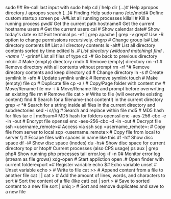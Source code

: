 
sudo !!# Re-call last input with sudo
help cd / help dir (...)# Help
apropos directory / apropos search (...)# Finding Help
sudo nano /etc/motd# Define custom startup screen
ps -A#List all running processes
killall <Process-name># Kill a running process
pwd# Get the current path
hostname# Get the current hostname
users # Get the current users
cal # Show calendar
date# Show today's date
exit# Exit terminal
ps -ef | grep apache | grep -v grep# Use -R option to change permissions recursively.
chgrp <group-name-from> <group-name-to># Change group
ls# List directory contents
ll# List all directory contents
ls -alt# List all directory contents sorted by time edited
ls *.<txt># List directory (wildcard matching)
find . -name '*.<txt>' -print# List all files of type
cd -# Go back to previous directory
mkdir <dirname># Make (empty) directory
rmdir <dirname># Remove (empty) directory
rm -rf <dirname># Remove directory with all contents without prompt
rm -rf *# Remove directory contents and keep directory
cd <dirname># Change directory
ln -s <source-dirname> <destination-dirname># Create symlink
ln -sfn <source-dirname> <destination-dirname># Update symlink
unlink <sample-dirname># Remove symlink
touch <filename-txt># Make (empty) file
cp <filename> <file-copyname># Duplicate file
cp -a <old-folder>/ <new-folder># Copy/Page folder with content
mv <current-filename-path> <new-filename-path># Move/Rename file
mv -i <current-filename> <new-filename># Move/Rename file and prompt before overwriting an existing file
rm <filename-txt># Remove file
cat > <filename-txt> # Write to file (will overwrite existing content)
find <filename-txt># Search for a filename-(not content!) in the current directory
grep -r <string> *# Search for a string inside all files in the current directory and subdrectories
sed -i s/<original-text>/<new-text>/g <filename-txt># Search and replace within file
md5 <filename-txt># MD5 hash for files
tar c <folder> | md5sum# MD5 hash for folders
openssl enc -aes-256-cbc -e -in <sample-filename-txt> -out <sample-encrypted-txt># Encrypt file
openssl enc -aes-256-cbc -d -in <sample-encrypted> -out <sample-filename># Decrypt file
ssh <username_remote># Access via ssh
scp <username_remote>:<file-to-send-path> <path-to-recieve> # Copy file from server to local
scp <file-to-send> <username_remote>:<where-to-put># Copy file from local to server
<path-to-file>\\\ <name-png># Escape files with spaces in name like this
df -h# Show disc space
df -i# Show disc space (inodes)
du -hs# Show disc space for current directory
top or htop# Current processes (also CPS usage)
ps aux | grep php# Show running php processes
tail error.log -f -n 0# Monitor error log (stream as file grows)
xdg-open <programme> # Start appliction
open .# Open finder with current folderexport <TESTING>=<Variable-text># Register variable
echo $<Variable># Echo variable
unset <Variable># Unset variable
echo <Hello> > <hello-txt># Write to file
cat <file1-txt> >> <file2-txt># Append content from a file to another file
cat <file1-txt> | <word-count> | cat > <file2-txt># Add the amount of lines, words, and characters to <file2-txt>
sort <hello-txt># Sort the content of a file (like cat)
cat <file1-txt> | sort > <sorted-file1-txt># Save to sorted content to a new file
sort <file1-txt> | uniq > <uniq-file1-txt># Sort and remove duplicates and save to a new file
